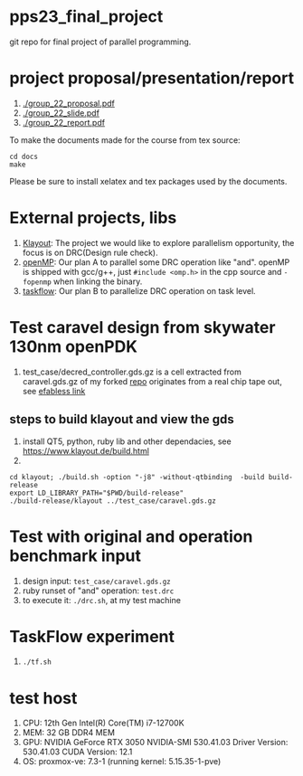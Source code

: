 # pps23_final_project
git repo for final project of parallel programming.

# project proposal/presentation/report
1. [./group_22_proposal.pdf](./group_22_proposal.pdf)
2. [./group_22_slide.pdf](./group_22_slide.pdf)
3. [./group_22_report.pdf](./group_22_report.pdf)

To make the documents made for the course from tex source:
```
cd docs 
make
```
Please be sure to install xelatex and tex packages used by the documents.


# External projects, libs
1. [Klayout](https://www.klayout.de/): The project we would like to explore parallelism opportunity, the focus is on DRC(Design rule check).
2. [openMP](https://www.openmp.org/): Our plan A to parallel some DRC operation like "and". openMP is shipped with gcc/g++, just `#include <omp.h>` in the cpp source and `-fopenmp` when linking the binary.
3. [taskflow](https://taskflow.github.io/): Our plan B to parallelize DRC operation on task level.

# Test caravel design from skywater 130nm openPDK
1. test_case/decred_controller.gds.gz is a cell extracted from caravel.gds.gz of my forked [repo](https://github.com/owlfox/caravel_skywater130_decred_miner) originates from a real chip tape out, see [efabless link](https://platform.efabless.com/projects/27)
    
## steps to build klayout and view the gds
1. install QT5, python, ruby lib and other dependacies, see https://www.klayout.de/build.html
2.
```
cd klayout; ./build.sh -option "-j8" -without-qtbinding  -build build-release
export LD_LIBRARY_PATH="$PWD/build-release"
./build-release/klayout ../test_case/caravel.gds.gz
```

# Test with original and operation benchmark input
1. design input: `test_case/caravel.gds.gz`
2. ruby runset of "and" operation: `test.drc`
3. to execute it: `./drc.sh`, at my test machine

# TaskFlow experiment
1. `./tf.sh`

# test host
1. CPU: 12th Gen Intel(R) Core(TM) i7-12700K
2. MEM: 32 GB DDR4 MEM
3. GPU: NVIDIA GeForce RTX 3050 NVIDIA-SMI 530.41.03  Driver Version: 530.41.03 CUDA Version: 12.1
4. OS: proxmox-ve: 7.3-1 (running kernel: 5.15.35-1-pve)